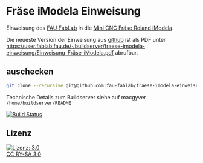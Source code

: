 Fräse iModela Einweisung
========================

Einweisung des [FAU FabLab](https://fablab.fau.de) in die [Mini CNC Fräse Roland iModela](https://fablab.fau.de/tool/cnc-fraese-roland).

Die neueste Version der Einweisung aus [github](https://github.com/fau-fablab/fraese-imodela-einweisung) ist als PDF unter https://user.fablab.fau.de/~buildserver/fraese-imodela-einweisung/Einweisung_Fräse-iModela.pdf abrufbar.

auschecken
----------

```bash
git clone --recursive git@github.com:fau-fablab/fraese-imodela-einweisung.git
```

Technische Details zum Buildserver siehe auf macgyver `/home/buildserver/README`

[![Build Status](https://user.fablab.fau.de/~buildserver/fraese-imodela-einweisung/status.svg)](https://user.fablab.fau.de/~buildserver/fraese-imodela-einweisung/)

Lizenz
------

[![Lizenz: 3.0](https://licensebuttons.net/l/by-sa/3.0/de/88x31.png)</br>CC BY-SA 3.0](https://creativecommons.org/licenses/by-sa/3.0/)
